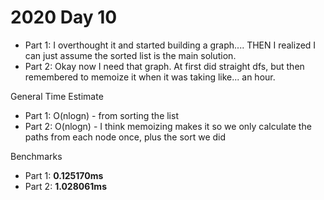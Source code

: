 # 2020 Day 10
- Part 1: I overthought it and started building a graph.... THEN I realized I can just assume the sorted list is the main solution.
- Part 2: Okay now I need that graph. At first did straight dfs, but then remembered to memoize it when it was taking like... an hour.

General Time Estimate
- Part 1: O(nlogn) - from sorting the list
- Part 2: O(nlogn) - I think memoizing makes it so we only calculate the paths from each node once, plus the sort we did

Benchmarks
- Part 1: **0.125170ms**
- Part 2: **1.028061ms**



